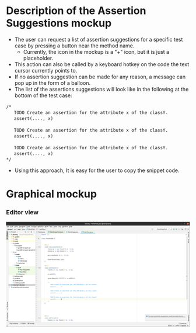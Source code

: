# Description of the Assertion Suggestions mockup

- The user can request a list of assertion suggestions for a specific test case by pressing a button near the method name.
    - Currently, the icon in the mockup is a "+" icon, but it is just a placeholder.
- This action can also be called by a keyboard hotkey on the code the text cursor currently points to.
- If no assertion suggestion can be made for any reason, a message can pop up in the form of a balloon.
- The list of the assertions suggestions will look like in the following at the bottom of the test case:
```
/*
   TODO Create an assertion for the attribute x of the classY.
   assert(...., x)
   
   TODO Create an assertion for the attribute x of the classY.
   assert(...., x)
   
   TODO Create an assertion for the attribute x of the classY.
   assert(...., x)
*/
```
- Using this approach, It is easy for the user to copy the snippet code.

# Graphical mockup
### Editor view
![Full Editor View](./AssertionSuggestionOverallUI.png)
